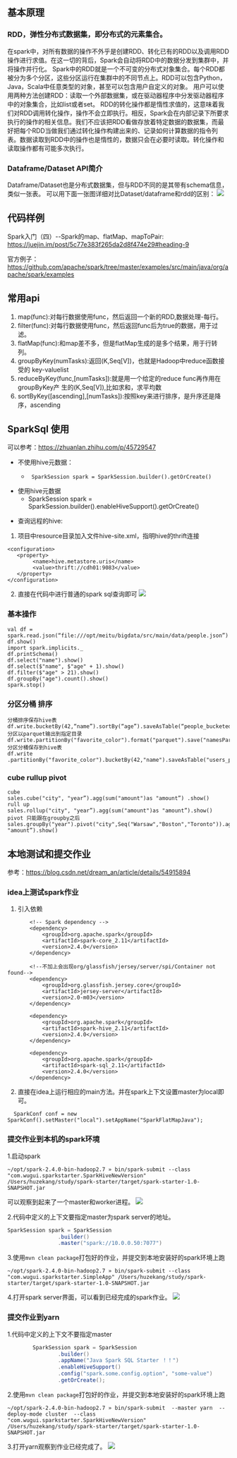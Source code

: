 ## 基本原理
### RDD，弹性分布式数据集，即分布式的元素集合。
在spark中，对所有数据的操作不外乎是创建RDD、转化已有的RDD以及调用RDD操作进行求值。在这一切的背后，Spark会自动将RDD中的数据分发到集群中，并将操作并行化。
Spark中的RDD就是一个不可变的分布式对象集合。每个RDD都被分为多个分区，这些分区运行在集群中的不同节点上。RDD可以包含Python，Java，Scala中任意类型的对象，甚至可以包含用户自定义的对象。
用户可以使用两种方法创建RDD：读取一个外部数据集，或在驱动器程序中分发驱动器程序中的对象集合，比如list或者set。
RDD的转化操作都是惰性求值的，这意味着我们对RDD调用转化操作，操作不会立即执行。相反，Spark会在内部记录下所要求执行的操作的相关信息。我们不应该把RDD看做存放着特定数据的数据集，而最好把每个RDD当做我们通过转化操作构建出来的、记录如何计算数据的指令列表。数据读取到RDD中的操作也是惰性的，数据只会在必要时读取。转化操作和读取操作都有可能多次执行。
### Dataframe/Dataset API简介
Dataframe/Dataset也是分布式数据集，但与RDD不同的是其带有schema信息，类似一张表。
可以用下面一张图详细对比Dataset/dataframe和rdd的区别：
![](https://pic3.zhimg.com/80/v2-2224e315ac70f1ad22c238c9b5798ade_hd.jpg)

## 代码样例
Spark入门（四）--Spark的map、flatMap、mapToPair:
https://juejin.im/post/5c77e383f265da2d8f474e29#heading-9

官方例子：
https://github.com/apache/spark/tree/master/examples/src/main/java/org/apache/spark/examples

## 常用api
1. map(func):对每行数据使用func，然后返回一个新的RDD,数据处理-每行。
2. filter(func):对每行数据使用func，然后返回func后为true的数据，用于过滤。
3. flatMap(func):和map差不多，但是flatMap生成的是多个结果，用于行转列。
4. groupByKey(numTasks):返回(K,Seq[V])，也就是Hadoop中reduce函数接受的
key-valuelist
5. reduceByKey(func,[numTasks]):就是用一个给定的reduce func再作用在groupByKey产
生的(K,Seq[V]),比如求和，求平均数
6. sortByKey([ascending],[numTasks]):按照key来进行排序，是升序还是降序，ascending

## SparkSql 使用
可以参考：https://zhuanlan.zhihu.com/p/45729547

 * 不使用hive元数据：
    *      SparkSession spark = SparkSession.builder().getOrCreate()
 * 使用hive元数据
    * SparkSession spark = SparkSession.builder().enableHiveSupport().getOrCreate()

- 查询远程的hive:

1. 项目中resource目录加入文件hive-site.xml，指明hive的thrift连接
```
<configuration>
   <property>
        <name>hive.metastore.uris</name>
        <value>thrift://cdh01:9083</value>
   </property>
</configuration>

```
2. 直接在代码中进行普通的spark sql查询即可
![](https://raw.githubusercontent.com/huzekang/picbed/master/20190624170353.png)

### 基本操作

```
val df = spark.read.json(“file:///opt/meitu/bigdata/src/main/data/people.json”)
df.show()
import spark.implicits._
df.printSchema()
df.select("name").show()
df.select($"name", $"age" + 1).show()
df.filter($"age" > 21).show()
df.groupBy("age").count().show()
spark.stop()
```

### 分区分桶 排序

```
分桶排序保存hive表
df.write.bucketBy(42,“name”).sortBy(“age”).saveAsTable(“people_bucketed”)
分区以parquet输出到指定目录
df.write.partitionBy("favorite_color").format("parquet").save("namesPartByColor.parquet")
分区分桶保存到hive表
df.write .partitionBy("favorite_color").bucketBy(42,"name").saveAsTable("users_partitioned_bucketed")
```

### cube rullup pivot

```
cube
sales.cube("city", "year”).agg(sum("amount")as "amount”) .show()
rull up
sales.rollup("city", "year”).agg(sum("amount")as "amount”).show()
pivot 只能跟在groupby之后
sales.groupBy("year").pivot("city",Seq("Warsaw","Boston","Toronto")).agg(sum("amount")as "amount”).show()
```
## 本地测试和提交作业
参考：https://blog.csdn.net/dream_an/article/details/54915894

### idea上测试spark作业

1. 引入依赖

```
       <!-- Spark dependency -->
       <dependency> 
           <groupId>org.apache.spark</groupId>
           <artifactId>spark-core_2.11</artifactId>
           <version>2.4.0</version>
       </dependency>

       <!--不加上会出现org/glassfish/jersey/server/spi/Container not found-->
       <dependency>
           <groupId>org.glassfish.jersey.core</groupId>
           <artifactId>jersey-server</artifactId>
           <version>2.0-m03</version>
       </dependency>
       
       <dependency>
           <groupId>org.apache.spark</groupId>
           <artifactId>spark-hive_2.11</artifactId>
           <version>2.4.0</version>
       </dependency>
       
       <dependency>
           <groupId>org.apache.spark</groupId>
           <artifactId>spark-sql_2.11</artifactId>
           <version>2.4.0</version>
       </dependency>
```

2. 直接在idea上运行相应的main方法。并在spark上下文设置master为local即可。

```
  SparkConf conf = new SparkConf().setMaster("local").setAppName("SparkFlatMapJava");
```



### 提交作业到本机的spark环境

1.启动spark
```
~/opt/spark-2.4.0-bin-hadoop2.7 » bin/spark-submit --class "com.wugui.sparkstarter.SparkHiveNewVersion" /Users/huzekang/study/spark-starter/target/spark-starter-1.0-SNAPSHOT.jar
```
可以观察到起来了一个master和worker进程。
![](https://raw.githubusercontent.com/huzekang/picbed/master/20190626112610.png)

2.代码中定义的上下文要指定master为spark server的地址。
```java
SparkSession spark = SparkSession
                .builder()
                .master("spark://10.0.0.50:7077")
```

3.使用`mvn clean package`打包好的作业，并提交到本地安装好的spark环境上跑
```
~/opt/spark-2.4.0-bin-hadoop2.7 » bin/spark-submit --class "com.wugui.sparkstarter.SimpleApp" /Users/huzekang/study/spark-starter/target/spark-starter-1.0-SNAPSHOT.jar

```
4.打开spark server界面，可以看到已经完成的spark作业。
![](https://raw.githubusercontent.com/huzekang/picbed/master/20190626112849.png)

### 提交作业到yarn
1.代码中定义的上下文不要指定master
```java
        SparkSession spark = SparkSession
                .builder()
                .appName("Java Spark SQL Starter ！！")
                .enableHiveSupport()
                .config("spark.some.config.option", "some-value")
                .getOrCreate();
```

2.使用`mvn clean package`打包好的作业，并提交到本地安装好的spark环境上跑
```
~/opt/spark-2.4.0-bin-hadoop2.7 » bin/spark-submit  --master yarn  --deploy-mode cluster  --class "com.wugui.sparkstarter.SparkHiveNewVersion" /Users/huzekang/study/spark-starter/target/spark-starter-1.0-SNAPSHOT.jar
```
3.打开yarn观察到作业已经完成了。
![](https://raw.githubusercontent.com/huzekang/picbed/master/20190626133707.png)